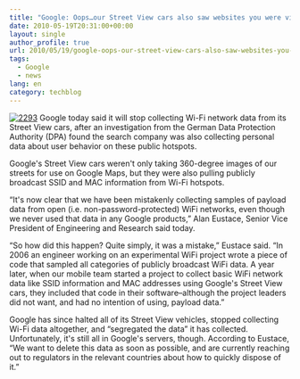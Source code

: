 ```yaml
---
title: "Google: Oops…our Street View cars also saw websites you were visiting"
date: 2010-05-19T20:31:00+00:00
layout: single
author_profile: true
url: 2010/05/19/google-oops-our-street-view-cars-also-saw-websites-you-were-visiting/
tags:
  - Google
  - news
lang: en
category: techblog
---
```

[![2293](http://lh5.ggpht.com/_vaUVXcmC3OI/S_RDo50Nk-I/AAAAAAAACQE/UUJVCOgelms/2293_thumb%5B1%5D.jpg?imgmax=800 "2293")](http://lh3.ggpht.com/_vaUVXcmC3OI/S_RDmcpF9WI/AAAAAAAACQA/08XMLLC77oY/s1600-h/2293%5B3%5D.jpg) Google today said it will stop collecting Wi-Fi network data from its Street View cars, after an investigation from the German Data Protection Authority (DPA) found the search company was also collecting personal data about user behavior on these public hotspots. 

Google's Street View cars weren't only taking 360-degree images of our streets for use on Google Maps, but they were also pulling publicly broadcast SSID and MAC information from Wi-Fi hotspots. 

“It's now clear that we have been mistakenly collecting samples of payload data from open (i.e. non-password-protected) WiFi networks, even though we never used that data in any Google products,” Alan Eustace, Senior Vice President of Engineering and Research said today. 

“So how did this happen? Quite simply, it was a mistake,” Eustace said. “In 2006 an engineer working on an experimental WiFi project wrote a piece of code that sampled all categories of publicly broadcast WiFi data. A year later, when our mobile team started a project to collect basic WiFi network data like SSID information and MAC addresses using Google's Street View cars, they included that code in their software–although the project leaders did not want, and had no intention of using, payload data.” 

Google has since halted all of its Street View vehicles, stopped collecting Wi-Fi data altogether, and “segregated the data” it has collected. Unfortunately, it's still all in Google's servers, though. According to Eustace, “We want to delete this data as soon as possible, and are currently reaching out to regulators in the relevant countries about how to quickly dispose of it.”
